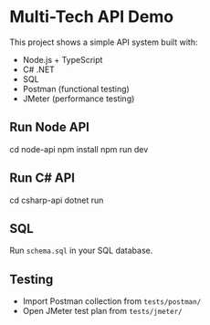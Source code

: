 # Multi-Tech API Demo

This project shows a simple API system built with:
- Node.js + TypeScript
- C# .NET
- SQL
- Postman (functional testing)
- JMeter (performance testing)

## Run Node API
cd node-api
npm install
npm run dev

## Run C# API
cd csharp-api
dotnet run

## SQL
Run `schema.sql` in your SQL database.

## Testing
- Import Postman collection from `tests/postman/`
- Open JMeter test plan from `tests/jmeter/`
